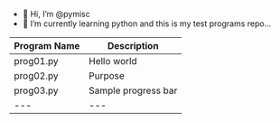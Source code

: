 - 👋 Hi, I’m @pymisc
- 🌱 I’m currently learning python and this is my test programs repo...

<!---
pymisc/vspython is a ✨ special ✨ repository because its `README.md` (this file) appears on your GitHub profile.
You can click the Preview link to take a look at your changes.
--->

|Program Name | Description |
| --- | --- |
prog01.py | Hello world | 
prog02.py | Purpose |
prog03.py | Sample progress bar |
| --- | --- |
